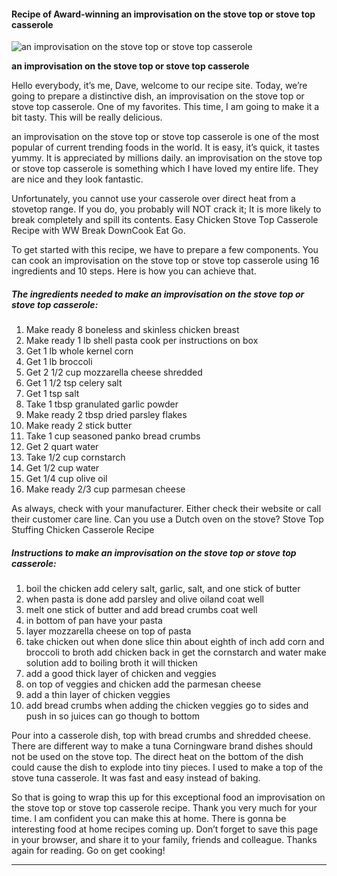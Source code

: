            

#### Recipe of Award-winning an improvisation on the stove top or stove top casserole

![an improvisation on the stove top or stove top casserole](https://img-global.cpcdn.com/recipes/5519101401235456/751x532cq70/an-improvisation-on-the-stove-top-or-stove-top-casserole-recipe-main-photo.jpg)

**an improvisation on the stove top or stove top casserole**

Hello everybody, it’s me, Dave, welcome to our recipe site. Today, we’re going to prepare a distinctive dish, an improvisation on the stove top or stove top casserole. One of my favorites. This time, I am going to make it a bit tasty. This will be really delicious.

an improvisation on the stove top or stove top casserole is one of the most popular of current trending foods in the world. It is easy, it’s quick, it tastes yummy. It is appreciated by millions daily. an improvisation on the stove top or stove top casserole is something which I have loved my entire life. They are nice and they look fantastic.

Unfortunately, you cannot use your casserole over direct heat from a stovetop range. If you do, you probably will NOT crack it; It is more likely to break completely and spill its contents. Easy Chicken Stove Top Casserole Recipe with WW Break DownCook Eat Go.

To get started with this recipe, we have to prepare a few components. You can cook an improvisation on the stove top or stove top casserole using 16 ingredients and 10 steps. Here is how you can achieve that.

##### The ingredients needed to make an improvisation on the stove top or stove top casserole:

1.  Make ready 8 boneless and skinless chicken breast
2.  Make ready 1 lb shell pasta cook per instructions on box
3.  Get 1 lb whole kernel corn
4.  Get 1 lb broccoli
5.  Get 2 1/2 cup mozzarella cheese shredded
6.  Get 1 1/2 tsp celery salt
7.  Get 1 tsp salt
8.  Take 1 tbsp granulated garlic powder
9.  Make ready 2 tbsp dried parsley flakes
10.  Make ready 2 stick butter
11.  Take 1 cup seasoned panko bread crumbs
12.  Get 2 quart water
13.  Take 1/2 cup cornstarch
14.  Get 1/2 cup water
15.  Get 1/4 cup olive oil
16.  Make ready 2/3 cup parmesan cheese

As always, check with your manufacturer. Either check their website or call their customer care line. Can you use a Dutch oven on the stove? Stove Top Stuffing Chicken Casserole Recipe

##### Instructions to make an improvisation on the stove top or stove top casserole:

1.  boil the chicken add celery salt, garlic, salt, and one stick of butter
2.  when pasta is done add parsley and olive oiland coat well
3.  melt one stick of butter and add bread crumbs coat well
4.  in bottom of pan have your pasta
5.  layer mozzarella cheese on top of pasta
6.  take chicken out when done slice thin about eighth of inch add corn and broccoli to broth add chicken back in get the cornstarch and water make solution add to boiling broth it will thicken
7.  add a good thick layer of chicken and veggies
8.  on top of veggies and chicken add the parmesan cheese
9.  add a thin layer of chicken veggies
10.  add bread crumbs when adding the chicken veggies go to sides and push in so juices can go though to bottom

Pour into a casserole dish, top with bread crumbs and shredded cheese. There are different way to make a tuna Corningware brand dishes should not be used on the stove top. The direct heat on the bottom of the dish could cause the dish to explode into tiny pieces. I used to make a top of the stove tuna casserole. It was fast and easy instead of baking.

So that is going to wrap this up for this exceptional food an improvisation on the stove top or stove top casserole recipe. Thank you very much for your time. I am confident you can make this at home. There is gonna be interesting food at home recipes coming up. Don’t forget to save this page in your browser, and share it to your family, friends and colleague. Thanks again for reading. Go on get cooking!

* * *
